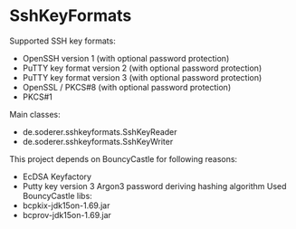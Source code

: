 # SshKeyFormats

Supported SSH key formats:
- OpenSSH version 1 (with optional password protection)
- PuTTY key format version 2 (with optional password protection)
- PuTTY key format version 3 (with optional password protection)
- OpenSSL / PKCS#8 (with optional password protection)
- PKCS#1

Main classes:
- de.soderer.sshkeyformats.SshKeyReader
- de.soderer.sshkeyformats.SshKeyWriter

This project depends on BouncyCastle for following reasons:
- EcDSA Keyfactory
- Putty key version 3 Argon3 password deriving hashing algorithm
Used BouncyCastle libs:
- bcpkix-jdk15on-1.69.jar
- bcprov-jdk15on-1.69.jar
